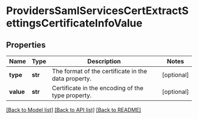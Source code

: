 # ProvidersSamlServicesCertExtractSettingsCertificateInfoValue

## Properties
Name | Type | Description | Notes
------------ | ------------- | ------------- | -------------
**type** | **str** | The format of the certificate in the data property. | [optional] 
**value** | **str** | Certificate in the encoding of the type property. | [optional] 

[[Back to Model list]](../README.md#documentation-for-models) [[Back to API list]](../README.md#documentation-for-api-endpoints) [[Back to README]](../README.md)


